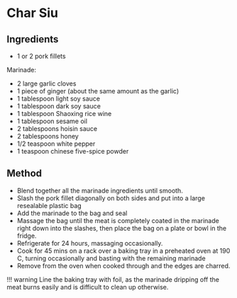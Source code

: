 # Char Siu

## Ingredients

* 1 or 2 pork fillets

Marinade:

* 2 large garlic cloves
* 1 piece of ginger (about the same amount as the garlic)
* 1 tablespoon light soy sauce
* 1 tablespoon dark soy sauce
* 1 tablespoon Shaoxing rice wine
* 1 tablespoon sesame oil
* 2 tablespoons hoisin sauce
* 2 tablespoons honey
* 1/2 teaspoon white pepper
* 1 teaspoon chinese five-spice powder

## Method

* Blend together all the marinade ingredients until smooth.
* Slash the pork fillet diagonally on both sides and put into a large resealable plastic bag
* Add the marinade to the bag and seal
* Massage the bag until the meat is completely coated in the marinade right down into the slashes, then place the bag on a plate or bowl in the fridge.
* Refrigerate for 24 hours, massaging occasionally.
* Cook for 45 mins on a rack over a baking tray in a preheated oven at 190 C, turning occasionally and basting with the remaining marinade
* Remove from the oven when cooked through and the edges are charred.

!!! warning
    Line the baking tray with foil, as the marinade dripping off the meat burns easily and is difficult to clean up otherwise.
